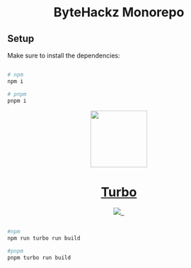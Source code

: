 <h1 align="center">ByteHackz Monorepo</h1>

## Setup

Make sure to install the dependencies:

```bash

# npm
npm i

# pnpm
pnpm i
```



<p align="center">
  <a href="https://turbo.build">
    <picture>
      <source media="(prefers-color-scheme: dark)" srcset="https://user-images.githubusercontent.com/4060187/196936123-f6e1db90-784d-4174-b774-92502b718836.png">
      <img src="https://user-images.githubusercontent.com/4060187/196936104-5797972c-ab10-4834-bd61-0d1e5f442c9c.png" height="128">
    </picture>
    <h1 align="center">Turbo</h1>
  </a>
</p>

<p align="center">
  <a aria-label="Vercel logo" href="https://vercel.com/">
    <img src="https://img.shields.io/badge/MADE%20BY%20Vercel-000000.svg?style=for-the-badge&logo=Vercel&labelColor=000">
  </a>
  <a aria-label="NPM version" href="https://www.npmjs.com/package/turbo">
    <img alt="" src="https://img.shields.io/npm/v/turbo.svg?style=for-the-badge&labelColor=000000">
  </a>
  <a aria-label="License" href="https://github.com/vercel/turbo/blob/main/LICENSE">
    <img alt="" src="https://img.shields.io/npm/l/turbo.svg?style=for-the-badge&labelColor=000000&color=">
  </a>
</p>

```bash

#npm 
npm run turbo run build

#pnpm 
pnpm turbo run build
```